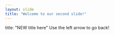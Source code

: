 ```yaml
---
layout: slide
title: "Welcome to our second slide!"
---
```

title: "NEW title here"
Use the left arrow to go back!
